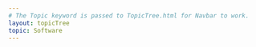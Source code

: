 ```yaml
---
# The Topic keyword is passed to TopicTree.html for Navbar to work. 
layout: topicTree
topic: Software
---
```


